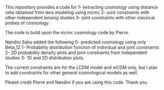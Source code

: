 This repository provides a code for 
1- extracting cosmology using distance ratio obtained from lens modeling using mcmc
2- joint constraints with other independent lensing studies
3- joint constraints with other classical probes of cosmology.

The code is build upon the mcmc cosmology code by Pierre.

Nandini Sahu added the following
0- predicted cosmology using only Beta_12
1- Probability distribution function of individual and joint constraints 
2- 2D probability density plots and joint constraints from independent studies 
3- 1D and 2D distribution plots.

The current constraints are for the LCDM model and wCDM only, but I plan to add constraints for other general cosmological models as well.

Please credit Pierre and Nandini if you are using this code. Thank you
